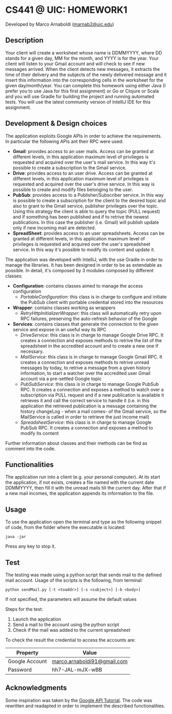 CS441 @ UIC: HOMEWORK1
====================
Developed by Marco Arnaboldi (marnab2@uic.edu)

Description
--------------------
Your client will create a worksheet whose name is DDMMYYYY, where DD stands for a given day, MM for the month, and YYYY is for the year. Your client will listen to your Gmail account and will check to see if new messages arrived. When the client detects new messages, it extracts the time of their delivery and the subjects of the newly delivered message and it insert this information into the corresponding cells in the worksheet for the given day/month/year. You can complete this homework using either Java (I prefer you to use Java for this first assignment) or Go or Clojure or Scala and you will use Gradle for building the project and running automated tests. You will use the latest community version of IntelliJ IDE for this assignment.

Development & Design choices
-----------------
The application exploits Google APIs in order to achieve the requirements. In particular the following APIs ant their RPC were used:

+ **Gmail**: provides access to an user mails. Access can be granted at different levels, in this application maximum level of privileges is requested and acquired over the user's mail service. In this way it's possible to create a subscription to the Gmail service.
+ **Drive**: provides access to an user drive. Access can be granted at different levels, in this application maximum level of privileges is requested and acquired over the user's drive service. In this way is possible to create and modify files belonging to the user.
+ **PubSub**: provides access to a Publisher/Subscriber service. In this way is possible to create a subscription for the client to the desired topic and also to grant to the Gmail service, publisher privileges over the topic. Using this strategy the client is able to query the topic (PULL request) and if something has been published and if to retrive the newest publications. In this case the publisher (i.e. Gmail) will publish update only if new incoming mail are detected.
+ **SpreadSheet**: provides access to an user spreadsheets. Access can be granted at different levels, in this application maximum level of privileges is requested and acquired over the user's spreadsheet service. In this way it's possible to modify its content and update it.

The application was developed with IntelliJ, with the use Gradle in order to manage the libraries. It has been designed in order to be as extendable as possible.
In detail, it's composed by 3 modules composed by different classes:

+ **Configuration**: contains classes aimed to manage the access configuration
    + *PortableConfiguration*: this class is in charge to configure and initiate the PubSub client with portable credential stored into the resources
+ **Wrapper**: contains classes working as wrappers
    + *RetryHttpInitializerWrapper*: this class will automatically retry upon RPC failures, preserving the auto-refresh behavior of the Google
+ **Services**: contains classes that generate the connection to the given service and expose in an useful way its RPC
    + *DriveService*: this class is in charge to manage Google Drive RPC. It creates a connection and exposes methods to retrive the list of the spreadsheet in the accredited account and to create a new one if necessary.
    + *MailService*: this class is in charge to manage Google Gmail RPC. It creates a connection and exposes methods to retrive unread messages by today, to retrive a message from a given history information, to start a watcher over the accredited user Gmail account via a pre-settled Google topic
    + *PubSubService*: this class is in charge to manage Google PubSub RPC. It creates a connection and exposes a method to watch over a subscription via PULL request and if a new publication is available it retrieves it and call the correct service to handle it (i.e. in this application the retrieved publication is a message containing the history changeLog  - when a mail comes- of the Gmail service, so the MailService is called in order to retrieve the just income mail)
    + *SpreadsheetService*: this class is in charge to manage Google PubSub RPC. It creates a connection and exposes a method to modify its content

Further information about classes and their methods can be find as comment into the code.

Functionalities
----------------

The application run into a client (e.g. your personal computer). At its start the application, if not exists, creates a file named with the current date DDMMYYYY, then fill it with the unread mails till the current day. After that if a new mail incomes, the application appends its information to the file.

Usage
----------------

To use the application open the terminal and type as the following snippet of code, from the folder where the executable is located:

`java -jar `

Press any key to stop it.

Test
----------------
The testing was made using a python script that sends mail to the defined mail account. Usage of the scripts is the following, from terminal:

`python sendMail.py [-t <toaddr>] [-s <subject>] [-b <body>]`

If not specified, the parameters will assume the default values

Steps for the test:

1. Launch the application
1. Send a mail to the account using the python script
1. Check if the mail was added to the current spreadsheet

To check the result the credential to access the accounts are:

| Property       | Value                         |
| ------------- | ----------------------------- |
| Google Account| marco.arnaboldi91@gmail.com   |
| Password      | hh7-JAL-mJX-wBB               |


Acknowledgments
---------------
Some inspiration was taken by the [Google API Tutorial](https://developers.google.com). The code was rewritten and readapted in order to implement the described functionalities.